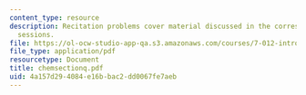 ```yaml
---
content_type: resource
description: Recitation problems cover material discussed in the corresponding lecture
  sessions.
file: https://ol-ocw-studio-app-qa.s3.amazonaws.com/courses/7-012-introduction-to-biology-fall-2004/4a157d294084e16bbac2dd0067fe7aeb_chemsectionq.pdf
file_type: application/pdf
resourcetype: Document
title: chemsectionq.pdf
uid: 4a157d29-4084-e16b-bac2-dd0067fe7aeb
---
```

